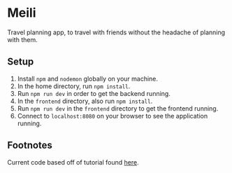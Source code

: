 # Meili
Travel planning app, to travel with friends without the headache of planning with them.

## Setup
1. Install `npm` and `nodemon` globally on your machine.
2. In the home directory, run `npm install`.
3. Run `npm run dev` in order to get the backend running.
4. In the `frontend` directory, also run `npm install`.
5. Run `npm run dev` in the `frontend` directory to get the frontend running.
6. Connect to `localhost:8080` on your browser to see the application running.

## Footnotes
Current code based off of tutorial found [here](https://auth0.com/blog/vuejs2-authentication-tutorial/).
